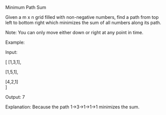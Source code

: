 Minimum Path Sum

Given a m x n grid filled with non-negative numbers, find a path from top left to bottom right which minimizes the sum of all numbers along its path.

Note: You can only move either down or right at any point in time.

Example:

Input:

[
  [1,3,1],

  [1,5,1],
  
  [4,2,1]  
]

Output: 7

Explanation: Because the path 1→3→1→1→1 minimizes the sum.

